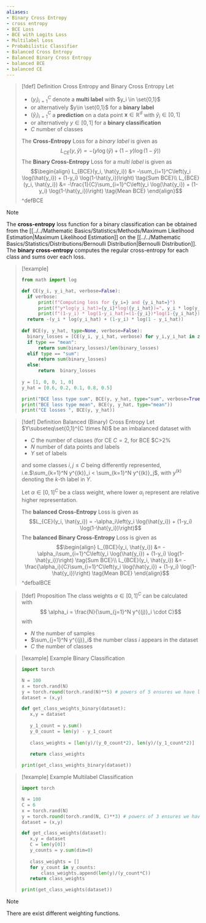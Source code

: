 ```yaml
---
aliases: 
- Binary Cross Entropy
- cross entropy
- BCE Loss
- BCE with Logits Loss
- Multilabel Loss
- Probabilistic Classifier
- Balanced Cross Entropy
- Balanced Binary Cross Entropy
- balanced BCE
- balanced CE
---
```


>[!def] Definition Cross Entropy and Binary Cross Entropy
>Let 
> - $(y_i)_{i=1}^C$ denote a **multi label** with $y_i \in \set{0,1}$ 
> - or alternatively $y\in \set{0,1}$ for a **binary label**
> - $(\hat{y}_i)_{i=1}^C$ a **prediction** on a data point $\mathbf{x} \in \mathbb{R}^d$  with $\hat{y}_i \in [0,1]$
> - or alternatively $y \in [0,1]$ for a **binary classification**
> - $C$ number of classes
>
>The **Cross-Entropy** Loss for a _binary label_ is given as
>$$L_{CE}(y, \hat{y}) = -\left(y \log(\hat{y}) + (1-y) \log(1-\hat{y})\right)$$
>The **Binary Cross-Entropy** Loss for a _multi label_ is given as
>$$\begin{align}
>L_{BCE}(y_i, \hat{y_i}) &= -\sum_{i=1}^C\left(y_i \log(\hat{y_i}) + (1-y_i) \log(1-\hat{y_i})\right) \tag{Sum BCE}\\
>L_{BCE}(y_i, \hat{y_i}) &= -\frac{1}{C}\sum_{i=1}^C\left(y_i \log(\hat{y_i}) + (1-y_i) \log(1-\hat{y_i})\right) \tag{Mean BCE}
>\end{align}$$
>^defBCE

>[!note]
>The **cross-entropy** loss function for a binary classification can be obtained from the [[../../Mathematic Basics/Statistics/Methods/Maximum Likelihood Estimation|Maximum Likelihood Estimation]] on the [[../../Mathematic Basics/Statistics/Distributions/Bernoulli Distribution|Bernoulli Distribution]]. The **binary cross-entropy** computes the regular cross-entropy for each class and sums over each loss.

>[!example]
>```python
>from math import log
>
>def CE(y_i, y_i_hat, verbose=False):
>	if verbose:
>		print(f"Computing loss for {y_i=} and {y_i_hat=}")
>		print(f"y*log(y_i_hat)={y_i}*log({y_i_hat})=", y_i * log(y_i_hat))
>		print(f"(1-y_i) * log(1-y_i_hat)=(1-{y_i})*log(1-{y_i_hat})=",(1-y_i) * log(1 - y_i_hat), end="\n\n") 
>	return -(y_i * log(y_i_hat) + (1-y_i) * log(1 - y_i_hat))
>	
>def BCE(y, y_hat, type=None, verbose=False):
>	binary_losses = [CE(y_i, y_i_hat, verbose) for y_i,y_i_hat in zip(y, y_hat)]
>	if type == "mean":
>		return sum(binary_losses)/len(binary_losses)
>	elif type == "sum":
>		return sum(binary_losses)
>	else:
>		return  binary_losses
>		
>y = [1, 0, 0, 1, 0]
>y_hat = [0.6, 0.2, 0.1, 0.8, 0.5]
>
>print("BCE loss type sum", BCE(y, y_hat, type="sum", verbose=True))
>print("BCE loss type mean", BCE(y, y_hat, type="mean"))
>print("CE losses ", BCE(y, y_hat))
>```

>[!def] Definition Balanced (Binary) Cross Entropy
> Let $Y\subseteq\set{0,1}^{C  \times N}$ be an imbalanced dataset with
> - $C$ the  number of classes (for CE $C=2$, for BCE $C>2%
> - $N$ number of data points and labels
> - $Y$ set of labels
>
>and some classes $i,j \leq C$ being differently represented, i.e.$\sum_{k=1}^N y^{(k)}_i < \sum_{k=1}^N y^{(k)}_j$, with $y^{(k)}$ denoting the $k$-th label in $Y$.
>
>Let $\alpha \in [0,1]^C$ be a class weight, where lower $\alpha_i$ represent are relative higher representation.
>
>The **balanced Cross-Entropy** Loss is given as
>$$L_{CE}(y_i, \hat{y_i}) = -\alpha_i\left(y_i \log(\hat{y_i}) + (1-y_i) \log(1-\hat{y_i})\right)$$
>The **balanced Binary Cross-Entropy** Loss is given as
>$$\begin{align}
>L_{BCE}(y_i, \hat{y_i}) &= -\alpha_i\sum_{i=1}^C\left(y_i \log(\hat{y_i}) + (1-y_i) \log(1-\hat{y_i})\right) \tag{Sum BCE}\\
>L_{BCE}(y_i, \hat{y_i}) &= -\frac{\alpha_i}{C}\sum_{i=1}^C\left(y_i \log(\hat{y_i}) + (1-y_i) \log(1-\hat{y_i})\right) \tag{Mean BCE}
>\end{align}$$
>^defbalBCE

>[!def] Proposition
>The class weights $\alpha \in [0,1]^C$ can be calculated with
>$$ \alpha_i = \frac{N}{\sum_{j=1}^N y^{(j)}_i \cdot C}$$
>with
>- $N$ the number of samples
>- $\sum_{j=1}^N y^{(j)}_i$ the number class $i$ appears in the dataset
>- $C$ the number of classes

>[!example] Example Binary Classification
>```python
>import torch
>
>N = 100
>x = torch.rand(N)
>y = torch.round(torch.rand(N)**5) # powers of 5 ensures we have lots of zeros and rarely 1
>dataset = (x,y)
>
>def get_class_weights_binary(dataset):
>    x,y = dataset
>    
>    y_1_count = y.sum()
>    y_0_count = len(y) - y_1_count
>    
>    class_weights = [len(y)/(y_0_count*2), len(y)/(y_1_count*2)]
>    
>    return class_weights
>
>print(get_class_weights_binary(dataset))


>[!example] Example Multilabel Classification
>
>```python
>import torch
>
>N = 100
>C = 6
>x = torch.rand(N)
>y = torch.round(torch.rand(N, C)**3) # powers of 3 ensures we have lots of zeros and rarely 1
>dataset = (x,y)
>
>def get_class_weights(dataset):
>    x,y = dataset
>    C = len(y[0]) 
>    y_counts = y.sum(dim=0)
>    
>    class_weights = []
>    for y_count in y_counts:
>        class_weights.append(len(y)/(y_count*C))
>    return class_weights
>
>print(get_class_weights(dataset))
>```

>[!note]
>There are exist different weighting functions.